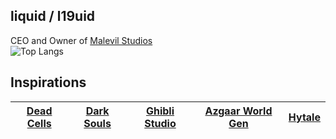 ## liquid / l19uid
CEO and Owner of [Malevil Studios](https://www.malevil-studios.com) <br>
![Top Langs](https://github-readme-stats.vercel.app/api/top-langs/?username=l19uid&layout=compact&theme=transparent&hide=ShaderLab,MakeFile,CMake,C)
## Inspirations
| [Dead Cells](https://dead-cells.com) | [Dark Souls](https://en.bandainamcoent.eu) | [Ghibli Studio](https://ghiblicollection.com) | [Azgaar World Gen](https://azgaar.github.io/Fantasy-Map-Generator/) | [Hytale](https://hytale.com) |
|--------------------------------------|--------------------------------------------|----------------------------------------------|---------------------------------------------------------------------|-----------------------------|
